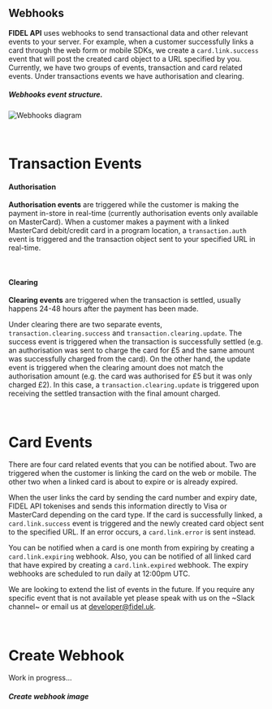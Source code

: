 ## Webhooks
**FIDEL API** uses webhooks to send transactional data and other relevant events to your server. For example, when a customer successfully links a card through the web form or mobile SDKs, we create a `card.link.success` event that will post the created card object to a URL specified by you.
Currently, we have two groups of events, transaction and card related events. Under transactions events we have authorisation and clearing.

<h5>Webhooks event structure.</h5>

![Webhooks diagram](https://docs.fidel.uk/assets/images/webhooks-diagram.png "Webhooks diagram")

<br/>

# Transaction Events

#### Authorisation

**Authorisation events** are triggered while the customer is making the payment in-store in real-time (currently authorisation events only available on MasterCard). When a customer makes a payment with a linked MasterCard debit/credit card in a program location, a `transaction.auth` event is triggered and the transaction object sent to your specified URL in real-time.

<br/>

#### Clearing

**Clearing events** are triggered when the transaction is settled, usually happens 24-48 hours after the payment has been made.

Under clearing there are two separate events, `transaction.clearing.success` and `transaction.clearing.update`. The success event is triggered when the transaction is successfully settled (e.g. an authorisation was sent to charge the card for £5 and the same amount was successfully charged from the card). On the other hand, the update event is triggered when the clearing amount does not match the authorisation amount (e.g. the card was authorised for £5 but it was only charged £2). In this case, a `transaction.clearing.update` is triggered upon receiving the settled transaction with the final amount charged.

<br/>

# Card Events
There are four card related events that you can be notified about. Two are triggered when the customer is linking the card on the web or mobile. The other two when a linked card is about to expire or is already expired.

When the user links the card by sending the card number and expiry date, FIDEL API tokenises and sends this information directly to Visa or MasterCard depending on the card type. If the card is successfully linked, a `card.link.success` event is triggered and the newly created card object sent to the specified URL. If an error occurs, a `card.link.error` is sent instead.

You can be notified when a card is one month from expiring by creating a `card.link.expiring` webhook. Also, you can be notified of all linked card that have expired by creating a `card.link.expired` webhook. The expiry webhooks are scheduled to run daily at 12:00pm UTC.

We are looking to extend  the list of events in the future. If you require any specific event that is not available yet please speak with us on the ~Slack channel~ or email us at developer@fidel.uk.

<br/>

# Create Webhook

Work in progress...

<h5>Create webhook image</h5>
